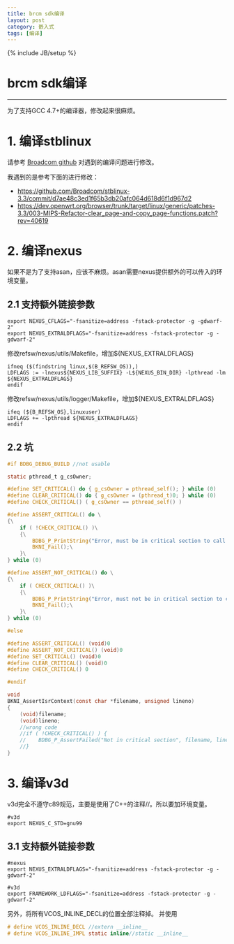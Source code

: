 ```yaml
---
title: brcm sdk编译
layout: post
category: 嵌入式
tags: [编译]
---
```

{% include JB/setup %}
# brcm sdk编译
---

为了支持GCC 4.7+的编译器，修改起来很麻烦。

# 1. 编译stblinux

请参考 [Broadcom github](https://github.com/Broadcom/)
对遇到的编译问题进行修改。

我遇到的是参考下面的进行修改：

* https://github.com/Broadcom/stblinux-3.3/commit/d7ae48c3ed1f65b3db20afc064d618d6f1d967d2
* https://dev.openwrt.org/browser/trunk/target/linux/generic/patches-3.3/003-MIPS-Refactor-clear_page-and-copy_page-functions.patch?rev=40619

<!--break-->

# 2. 编译nexus

如果不是为了支持asan，应该不麻烦。asan需要nexus提供额外的可以传入的环境变量。

## 2.1 支持额外链接参数

```shell
export NEXUS_CFLAGS="-fsanitize=address -fstack-protector -g -gdwarf-2"
export NEXUS_EXTRALDFLAGS="-fsanitize=address -fstack-protector -g -gdwarf-2"
```

修改refsw/nexus/utils/Makefile，增加${NEXUS_EXTRALDFLAGS}

```
ifneq ($(findstring linux,$(B_REFSW_OS)),)
LDFLAGS := -lnexus${NEXUS_LIB_SUFFIX} -L${NEXUS_BIN_DIR} -lpthread -lm ${NEXUS_EXTRALDFLAGS}
endif
```

修改refsw/nexus/utils/logger/Makefile，增加${NEXUS_EXTRALDFLAGS}

```
ifeq (${B_REFSW_OS},linuxuser)
LDFLAGS += -lpthread ${NEXUS_EXTRALDFLAGS}
endif
```

## 2.2 坑

```C
#if BDBG_DEBUG_BUILD //not usable

static pthread_t g_csOwner;

#define SET_CRITICAL() do { g_csOwner = pthread_self(); } while (0)
#define CLEAR_CRITICAL() do { g_csOwner = (pthread_t)0; } while (0)
#define CHECK_CRITICAL() ( g_csOwner == pthread_self() )

#define ASSERT_CRITICAL() do \
{\
    if ( !CHECK_CRITICAL() )\
    {\
        BDBG_P_PrintString("Error, must be in critical section to call %s\n", __FUNCTION__);\
        BKNI_Fail();\
    }\
} while (0)

#define ASSERT_NOT_CRITICAL() do \
{\
    if ( CHECK_CRITICAL() )\
    {\
        BDBG_P_PrintString("Error, must not be in critical section to call %s\n", __FUNCTION__);\
        BKNI_Fail();\
    }\
} while (0)

#else

#define ASSERT_CRITICAL() (void)0
#define ASSERT_NOT_CRITICAL() (void)0
#define SET_CRITICAL() (void)0
#define CLEAR_CRITICAL() (void)0
#define CHECK_CRITICAL() 0

#endif
```

```C
void
BKNI_AssertIsrContext(const char *filename, unsigned lineno)
{
	(void)filename;
	(void)lineno;
	//wrong code
    //if ( !CHECK_CRITICAL() ) {
    //    BDBG_P_AssertFailed("Not in critical section", filename, lineno);
    //}
}
```

# 3. 编译v3d

v3d完全不遵守c89规范，主要是使用了C++的注释//。所以要加环境变量。

```shell
#v3d
export NEXUS_C_STD=gnu99
```

## 3.1 支持额外链接参数

```shell
#nexus
export NEXUS_EXTRALDFLAGS="-fsanitize=address -fstack-protector -g -gdwarf-2"

#v3d
export FRAMEWORK_LDFLAGS="-fsanitize=address -fstack-protector -g -gdwarf-2"
```

另外，将所有VCOS_INLINE_DECL的位置全部注释掉。
并使用

```C
# define VCOS_INLINE_DECL //extern __inline__
# define VCOS_INLINE_IMPL static inline//static __inline__
```